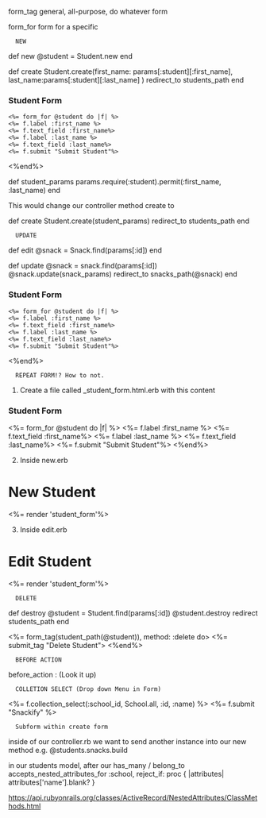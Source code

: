 form_tag
  general, all-purpose, do whatever form

form_for
  form for a specific

  <!-- !!                        -->
      NEW
  <!-- !!                        -->
<!-- *inside of controller... -->

  def new
    @student = Student.new
  end

  def create
    Student.create(first_name: params[:student][:first_name], last_name:params[:student][:last_name] )
    redirect_to students_path
  end

<!--* in new.erb -->

  <h3>Student Form</h3>

    <%= form_for @student do |f| %>
    <%= f.label :first_name %>
    <%= f.text_field :first_name%>
    <%= f.label :last_name %>
    <%= f.text_field :last_name%>
    <%= f.submit "Submit Student"%>

  <%end%>
  


<!--*  #Forms with Strong Params -->

  def student_params
    params.require(:student).permit(:first_name, :last_name)
  end

This would change our controller method create to

  def create
    Student.create(student_params)
    redirect_to students_path
  end

  <!-- !!                        -->
      UPDATE
  <!-- !!                        -->
<!-- *inside of controller... -->

  def edit
    @snack = Snack.find(params[:id])
  end

  def update
    @snack = snack.find(params[:id])
    @snack.update(snack_params)
    redirect_to snacks_path(@snack)
  end

<!--* in edit.erb -->

  <h3>Student Form</h3>

    <%= form_for @student do |f| %>
    <%= f.label :first_name %>
    <%= f.text_field :first_name%>
    <%= f.label :last_name %>
    <%= f.text_field :last_name%>
    <%= f.submit "Submit Student"%>

  <%end%>

  <!-- !!                        -->
      REPEAT FORM!? How to not. 
  <!-- !!                        -->
1. Create a file called _student_form.html.erb with this content
   
  <h3>Student Form</h3>
    <%= form_for @student do |f| %>
    <%= f.label :first_name %>
    <%= f.text_field :first_name%>
    <%= f.label :last_name %>
    <%= f.text_field :last_name%>
    <%= f.submit "Submit Student"%>
  <%end%>

2. Inside new.erb

  <h1> New Student </h1>
  <%= render 'student_form'%>

3. Inside edit.erb

  <h1> Edit Student </h1>
  <%= render 'student_form'%>


  <!-- !!                        -->
      DELETE
  <!-- !!                        -->
<!-- *inside of controller... -->

  def destroy
    @student =  Student.find(params[:id])
    @student.destroy
    redirect students_path
  end

<!-- *inside of show.erb... -->

  <%= form_tag(student_path(@student)), method: :delete do>
  <%= submit_tag "Delete Student">
  <%end%>


  <!-- !!                        -->
      BEFORE ACTION
  <!-- !!                        -->
before_action : (Look it up)


  <!-- !!                        -->
      COLLETION SELECT (Drop down Menu in Form)
  <!-- !!                        -->

<%= f.collection_select(:school_id, School.all, :id, :name) %>
<%= f.submit "Snackify" %>


  <!-- !!                        -->
      Subform within create form 
  <!-- !!                        -->

inside of our controller.rb
we want to send another instance into our new method e.g.
@students.snacks.build


in our students model, after our has_many / belong_to
accepts_nested_attributes_for :school, reject_if: proc { |attributes| attributes['name'].blank? }

  https://api.rubyonrails.org/classes/ActiveRecord/NestedAttributes/ClassMethods.html